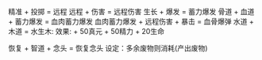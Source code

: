 精准 + 投掷 = 远程 
远程 + 伤害 = 远程伤害
生长 + 爆发 = 蓄力爆发 
骨道 + 血道 + 蓄力爆发 = 血肉蓄力爆发
血肉蓄力爆发 + 远程伤害 + 暴击 = 血骨爆弹
水道 + 木道 = 水生木: 效果: + 50真元 + 50精力 + 20生命

恢复 + 智道 + 念头 = 恢复念头
设定：多余废物则消耗(产出废物)
